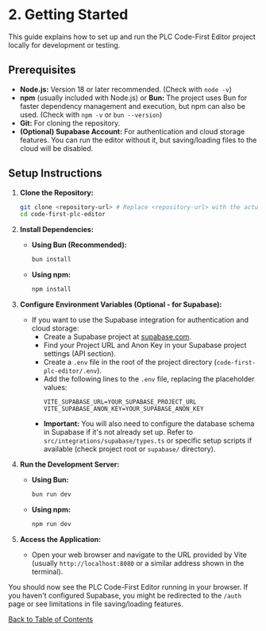 # 2. Getting Started

This guide explains how to set up and run the PLC Code-First Editor project locally for development or testing.

## Prerequisites

*   **Node.js:** Version 18 or later recommended. (Check with `node -v`)
*   **npm** (usually included with Node.js) or **Bun:** The project uses Bun for faster dependency management and execution, but npm can also be used. (Check with `npm -v` or `bun --version`)
*   **Git:** For cloning the repository.
*   **(Optional) Supabase Account:** For authentication and cloud storage features. You can run the editor without it, but saving/loading files to the cloud will be disabled.

## Setup Instructions

1.  **Clone the Repository:**
    ```bash
    git clone <repository-url> # Replace <repository-url> with the actual Git repo URL
    cd code-first-plc-editor
    ```

2.  **Install Dependencies:**
    *   **Using Bun (Recommended):**
        ```bash
        bun install
        ```
    *   **Using npm:**
        ```bash
        npm install
        ```

3.  **Configure Environment Variables (Optional - for Supabase):**
    *   If you want to use the Supabase integration for authentication and cloud storage:
        *   Create a Supabase project at [supabase.com](https://supabase.com/).
        *   Find your Project URL and Anon Key in your Supabase project settings (API section).
        *   Create a `.env` file in the root of the project directory (`code-first-plc-editor/.env`).
        *   Add the following lines to the `.env` file, replacing the placeholder values:
            ```env
            VITE_SUPABASE_URL=YOUR_SUPABASE_PROJECT_URL
            VITE_SUPABASE_ANON_KEY=YOUR_SUPABASE_ANON_KEY
            ```
        *   **Important:** You will also need to configure the database schema in Supabase if it's not already set up. Refer to `src/integrations/supabase/types.ts` or specific setup scripts if available (check project root or `supabase/` directory).

4.  **Run the Development Server:**
    *   **Using Bun:**
        ```bash
        bun run dev
        ```
    *   **Using npm:**
        ```bash
        npm run dev
        ```

5.  **Access the Application:**
    *   Open your web browser and navigate to the URL provided by Vite (usually `http://localhost:8080` or a similar address shown in the terminal).

You should now see the PLC Code-First Editor running in your browser. If you haven't configured Supabase, you might be redirected to the `/auth` page or see limitations in file saving/loading features.

[Back to Table of Contents](./README.md)